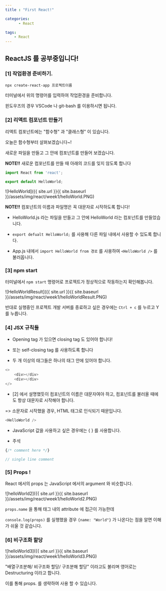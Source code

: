 ```yaml
---
title : "First React!"

categories:
      - React

tags:
    - React
---
```


## ReactJS 를 공부중입니다!

### [1] 작업환경 준비하기.

```
npx create-react-app 프로젝트이름
```
터미널에서 위의 명령어를 입력하여 작업환경을 준비합니다.

윈도우즈의 경우 VSCode 나 git-bash 를 이용하시면 됩니다.

### [2] 리액트 컴포넌트 만들기

리액트 컴포넌트에는 "함수형" 과 "클래스형" 이 있습니다.

오늘은 함수형부터 살펴보겠습니다~!

새로운 파일을 만들고 그 안에 컴포넌트를 만들어 보겠습니다.

**NOTE!!** 새로운 컴포넌트를 만들 때 아래의 코드를 잊지 않도록 합니다

```js
import React from 'react';

export default HelloWorld;
```

![HelloWorld]({{ site.url }}{{ site.baseurl }}/assets/img/react/week1/helloWorld.PNG)

**NOTE!!** 컴포넌트의 이름과 파일명은 꼭 대문자로 시작하도록 합니다!

- HelloWorld.js 라는 파일을 만들고 그 안에 HelloWorld 라는 컴포넌트를 만들었습니다.

- `export defualt HelloWorld;` 를 사용해 다른 파일 내에서 사용할 수 있도록 합니다.

- App.js 내에서 `import HelloWorld from 경로` 를 사용하여 `<HelloWorld />` 를 불러옵니다.


### [3] npm start

터미널에서 `npm start` 명령어로 프로젝트가 정상적으로 작동하는지 확인해봅니다.

![HelloWorldResult]({{ site.url }}{{ site.baseurl }}/assets/img/react/week1/helloWorldResult.PNG)

반대로 실행중인 프로젝트 개발 서버를 종료하고 싶은 경우에는 `Ctrl + c` 를 누르고 Y 를 누릅니다.

### [4] JSX 규칙들

  * Opening tag 가 있으면 closing tag 도 있어야 합니다!

  * 또는 self-closing tag 를 사용하도록 합니다

  * 두 개 이상의 태그들은 하나의 태그 안에 있어야 합니다.

```js
<>
    <div></div>
    <div></div>
</>
```

  * [2] 에서 설명했듯이 컴포넌트의 이름은 대문자여야 하고, 컴포넌트를 불러올 때에도 항상 대문자로 시작해야 합니다.

  => 소문자로 시작했을 경우, HTML 태그로 인식되기 때문입니다.

```js
<HelloWorld />
```

  * JavaScript 값을 사용하고 싶은 경우에는 { } 를 사용합니다.

  * 주석

```js
{/* comment here */}

// single line comment
```

### [5] Props !

React 에서의 props 는 JavaScript 에서의 argument 와 비슷합니다.

![helloWorld2]({{ site.url }}{{ site.baseurl }}/assets/img/react/week1/helloWorld2.PNG)

`props.name` 을 통해 태그 내의 attribute 에 접근이 가능한데

`console.log(props)` 를 실행했을 경우 `{name: "World"}` 가 나온다는 점을 알면 이해가 쉬울 것 같습니다.


### [6] 비구조화 할당

![helloWorld3]({{ site.url }}{{ site.baseurl }}/assets/img/react/week1/helloWorld3.PNG)

"배열구조분해/ 비구조화 할당/ 구조분해 할당" 이라고도 불리며 영어로는 Destructuring 이라고 합니다.

이를 통해 props. 를 생략하여 사용 할 수 있습니다.